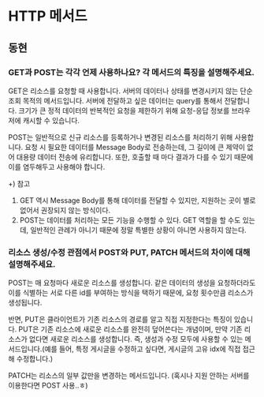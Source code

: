 # HTTP 메서드

## 동현

### GET과 POST는 각각 언제 사용하나요? 각 메서드의 특징을 설명해주세요.

GET은 리소스를 요청할 때 사용합니다. 서버의 데이터나 상태를 변경시키지 않는 단순 조회 목적의 메서드입니다. 서버에 전달하고 싶은 데이터는 query를 통해서 전달합니다. 크기가 큰 정적 데이터의 반복적인 요청을 제한하기 위해 요청-응답 정보를 브라우저에 캐시할 수 있습니다.

POST는 일반적으로 신규 리소스를 등록하거나 변경된 리소스를 처리하기 위해 사용합니다. 요청 시 필요한 데이터를 Message Body로 전송하는데, 그 길이에 큰 제약이 없어 대용량 데이터 전송에 유리합니다. 또한, 호출할 때 마다 결과가 다를 수 있기 때문에 이를 염두해두고 사용해야 합니다.

+) 참고

1. GET 역시 Message Body를 통해 데이터를 전달할 수 있지만, 지원하는 곳이 별로 없어서 권장되지 않는 방식이다.
2. POST는 데이터를 처리하는 모든 기능을 수행할 수 있다. GET 역할을 할 수도 있는데, 일반적인 관례가 아니기 때문에 정말 특별한 상황이 아니면 사용하지 않는다.

### 리소스 생성/수정 관점에서 POST와 PUT, PATCH 메서드의 차이에 대해 설명해주세요.

POST는 매 요청마다 새로운 리소스를 생성합니다. 같은 데이터의 생성을 요청하더라도 이를 식별하는 서로 다른 id를 부여하는 방식을 택하기 때문에, 요청 횟수만큼 리소스가 생성됩니다.

반면, PUT은 클라이언트가 기존 리소스의 경로를 알고 직접 지정한다는 특징이 있습니다. PUT은 기존 리소스에 새로운 리소스를 완전히 덮어쓴다는 개념이며, 만약 기존 리소스가 없다면 새로운 리소스를 생성합니다. 즉, 생성과 수정 모두에 사용할 수 있는 메서드입니다.(예를 들어, 특정 게시글을 수정하고 싶다면, 게시글의 고유 idx에 직접 접근해 수정합니다.)

PATCH는 리소스의 일부 값만을 변경하는 메서드입니다. (혹시나 지원 안하는 서버를 이용한다면 POST 사용..ㅎ)
